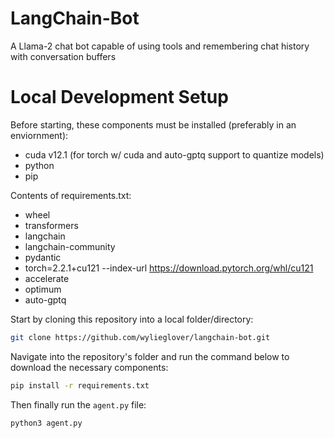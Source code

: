 # LangChain-Bot
A Llama-2 chat bot capable of using tools and remembering chat history with conversation buffers

# Local Development Setup
Before starting, these components must be installed (preferably in an enviornment):
- cuda v12.1 (for torch w/ cuda and auto-gptq support to quantize models)
- python
- pip

Contents of requirements.txt:
- wheel
- transformers
- langchain
- langchain-community
- pydantic
- torch=2.2.1+cu121 --index-url https://download.pytorch.org/whl/cu121
- accelerate
- optimum
- auto-gptq

Start by cloning this repository into a local folder/directory:
```sh
git clone https://github.com/wylieglover/langchain-bot.git
```

Navigate into the repository's folder and run the command below to download the necessary components:
```sh
pip install -r requirements.txt
```

Then finally run the ```agent.py``` file:
```sh
python3 agent.py
```
